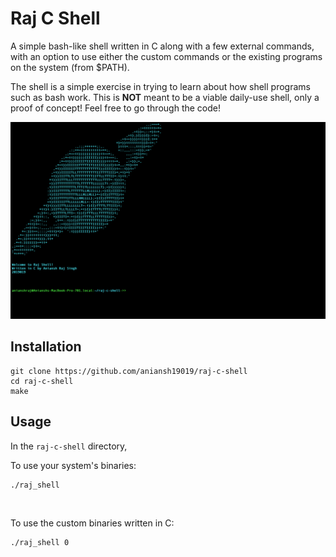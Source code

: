 # Raj C Shell
A simple bash-like shell written in C along with a few external commands, with an option to use either the custom commands or the existing programs on the system (from $PATH).

The shell is a simple exercise in trying to learn about how shell programs such as bash work. This is **NOT** meant to be a viable daily-use shell, only a proof of concept! Feel free to go through the code!

![Raj C Shell Screenshot](screenshots/1.png)

## Installation

```
git clone https://github.com/aniansh19019/raj-c-shell
cd raj-c-shell
make
```

## Usage

In the `raj-c-shell` directory,

To use your system's binaries:

```
./raj_shell
```

<br>

To use the custom binaries written in C:

```
./raj_shell 0
```
